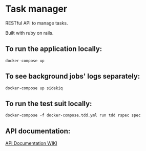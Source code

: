 # Task manager

RESTful API to manage tasks.

Built with ruby on rails.

## To run the application locally:

`docker-compose up`

## To see background jobs' logs separately:

`docker-compose up sidekiq`

## To run the test suit locally:

`docker-compose -f docker-compose.tdd.yml run tdd rspec spec`

## API documentation:

[API Documentation WIKI](https://github.com/anansilva/task-manager-rails/wiki/API-Documentation)
